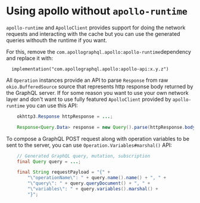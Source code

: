 # Using apollo without `apollo-runtime`

`apollo-runtime` and `ApolloClient` provides support for doing the network requests and interacting with the cache but you can use the generated queries withouth the runtime if you want.

For this, remove the `com.apollographql.apollo:apollo-runtime`dependency and replace it with:

```
  implementation("com.apollographql.apollo:apollo-api:x.y.z")
```

All `Operation` instances provide an API to parse `Response` from raw `okio.BufferedSource` source that represents http response body returned by the GraphQL server.
If for some reason you want to use your own network layer and don't want to use fully featured `ApolloClient` provided by `apollo-runtime` you can use this API:

```java
    okhttp3.Response httpResponse = ...;

    Response<Query.Data> response = new Query().parse(httpResponse.body().source());
```

To compose a GraphQL POST request along with operation variables to be sent to the server, you can use `Operation.Variables#marshal()` API: 

```java
    // Generated GraphQL query, mutation, subscription
    final Query query = ...;

    final String requestPayload = "{" +
        "\"operationName\": " + query.name().name() + ", " +
        "\"query\": " + query.queryDocument() + ", " +
        "\"variables\": " + query.variables().marshal() +
        "}";
```
